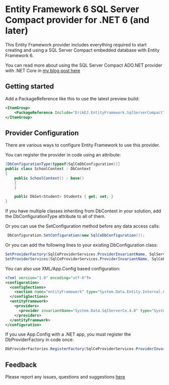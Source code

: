 # Entity Framework 6 SQL Server Compact provider for .NET 6 (and later)

This Entity Framework provider includes everything required to start creating and using a SQL Server Compact embedded database with Entity Framework 6. 

You can read more about using the SQL Server Compact ADO.NET provider with .NET Core in [my blog post here](https://erikej.github.io/sqlce/2020/08/17/netcore-sql-compact.html)

## Getting started

Add a PackageReference like this to use the latest preview build:

```xml
<ItemGroup>
    <PackageReference Include="ErikEJ.EntityFramework.SqlServerCompact" Version="6.4.0-*" />
</ItemGroup>
```

## Provider Configuration

There are various ways to configure Entity Framework to use this provider.

You can register the provider in code using an attribute:

````csharp
[DbConfigurationType(typeof(SqlCeDbConfiguration))]
public class SchoolContext : DbContext
{
    public SchoolContext() : base()
    {
    }

    public DbSet<Student> Students { get; set; }
}
````
If you have multiple classes inheriting from DbContext in your solution, add the DbConfigurationType attribute to all of them.

Or you can use the SetConfiguration method before any data access calls:
````csharp
 DbConfiguration.SetConfiguration(new SqlCeDbConfiguration());
````
Or you can add the following lines to your existing DbConfiguration class:
````csharp
SetProviderFactory(SqlCeProviderServices.ProviderInvariantName, SqlServerCe.SqlCeProviderFactory.Instance);
SetProviderServices(SqlCeProviderServices.ProviderInvariantName, SqlCeProviderServices.Instance);
````
You can also use XML/App.Config based configuration:

````xml
<?xml version="1.0" encoding="utf-8"?>
<configuration>
  <configSections>
    <section name="entityFramework" type="System.Data.Entity.Internal.ConfigFile.EntityFrameworkSection, EntityFramework, Version=6.0.0.0, Culture=neutral, PublicKeyToken=b77a5c561934e089" requirePermission="false" />
  </configSections>
  <entityFramework>
    <providers>		
      <provider invariantName="System.Data.SqlServerCe.4.0" type="System.Data.Entity.SqlServer.SqlCeProviderServices, ErikEJ.EntityFramework.SqlServerCompact" />
    </providers>
  </entityFramework>
</configuration>
````
If you use App.Config with a .NET app, you must register the DbProviderFactory in code once:

````csharp
DbProviderFactories.RegisterFactory(SqlCeProviderServices.ProviderInvariantName, SqlServerCe.SqlCeProviderFactory.Instance);
````

## Feedback

Please report any issues, questions and suggestions [here](https://github.com/ErikEJ/EntityFramework6PowerTools/issues)
